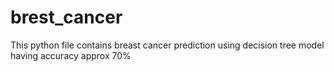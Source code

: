 # brest_cancer
This python file contains breast cancer prediction using decision tree model having accuracy approx 70%
